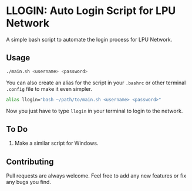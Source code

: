 # LLOGIN: Auto Login Script for LPU Network

A simple bash script to automate the login process for LPU Network.

## Usage
```bash
./main.sh <username> <password>
```

You can also create an alias for the script in your `.bashrc` or other terminal `.config` file to make it even simpler.

```bash
alias llogin="bash ~/path/to/main.sh <username> <password>"
```

Now you just have to type `llogin` in your terminal to login to the network.

## To Do
1. Make a similar script for Windows.

## Contributing
Pull requests are always welcome. Feel free to add any new features or fix any bugs you find.